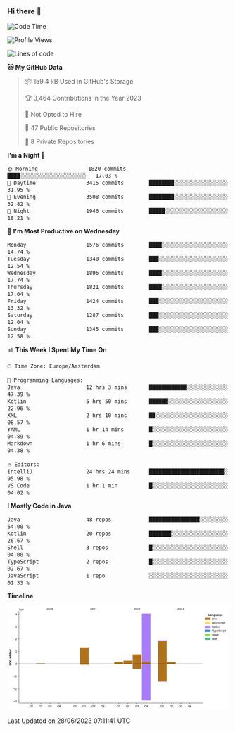 ### Hi there 👋


<!--START_SECTION:waka-->
![Code Time](http://img.shields.io/badge/Code%20Time-3%2C282%20hrs%208%20mins-blue)

![Profile Views](http://img.shields.io/badge/Profile%20Views-109-blue)

![Lines of code](https://img.shields.io/badge/From%20Hello%20World%20I%27ve%20Written-8.6%20million%20lines%20of%20code-blue)

**🐱 My GitHub Data** 

> 📦 159.4 kB Used in GitHub's Storage 
 > 
> 🏆 3,464 Contributions in the Year 2023
 > 
> 🚫 Not Opted to Hire
 > 
> 📜 47 Public Repositories 
 > 
> 🔑 8 Private Repositories 
 > 
**I'm a Night 🦉** 

```text
🌞 Morning                1820 commits        ████░░░░░░░░░░░░░░░░░░░░░   17.03 % 
🌆 Daytime                3415 commits        ████████░░░░░░░░░░░░░░░░░   31.95 % 
🌃 Evening                3508 commits        ████████░░░░░░░░░░░░░░░░░   32.82 % 
🌙 Night                  1946 commits        █████░░░░░░░░░░░░░░░░░░░░   18.21 % 
```
📅 **I'm Most Productive on Wednesday** 

```text
Monday                   1576 commits        ████░░░░░░░░░░░░░░░░░░░░░   14.74 % 
Tuesday                  1340 commits        ███░░░░░░░░░░░░░░░░░░░░░░   12.54 % 
Wednesday                1896 commits        ████░░░░░░░░░░░░░░░░░░░░░   17.74 % 
Thursday                 1821 commits        ████░░░░░░░░░░░░░░░░░░░░░   17.04 % 
Friday                   1424 commits        ███░░░░░░░░░░░░░░░░░░░░░░   13.32 % 
Saturday                 1287 commits        ███░░░░░░░░░░░░░░░░░░░░░░   12.04 % 
Sunday                   1345 commits        ███░░░░░░░░░░░░░░░░░░░░░░   12.58 % 
```


📊 **This Week I Spent My Time On** 

```text
🕑︎ Time Zone: Europe/Amsterdam

💬 Programming Languages: 
Java                     12 hrs 3 mins       ████████████░░░░░░░░░░░░░   47.39 % 
Kotlin                   5 hrs 50 mins       ██████░░░░░░░░░░░░░░░░░░░   22.96 % 
XML                      2 hrs 10 mins       ██░░░░░░░░░░░░░░░░░░░░░░░   08.57 % 
YAML                     1 hr 14 mins        █░░░░░░░░░░░░░░░░░░░░░░░░   04.89 % 
Markdown                 1 hr 6 mins         █░░░░░░░░░░░░░░░░░░░░░░░░   04.38 % 

🔥 Editors: 
IntelliJ                 24 hrs 24 mins      ████████████████████████░   95.98 % 
VS Code                  1 hr 1 min          █░░░░░░░░░░░░░░░░░░░░░░░░   04.02 % 
```

**I Mostly Code in Java** 

```text
Java                     48 repos            ████████████████░░░░░░░░░   64.00 % 
Kotlin                   20 repos            ███████░░░░░░░░░░░░░░░░░░   26.67 % 
Shell                    3 repos             █░░░░░░░░░░░░░░░░░░░░░░░░   04.00 % 
TypeScript               2 repos             █░░░░░░░░░░░░░░░░░░░░░░░░   02.67 % 
JavaScript               1 repo              ░░░░░░░░░░░░░░░░░░░░░░░░░   01.33 % 
```



**Timeline**

![Lines of Code chart](https://raw.githubusercontent.com/powercasgamer/powercasgamer/master/assets/bar_graph.png)


 Last Updated on 28/06/2023 07:11:41 UTC
<!--END_SECTION:waka-->
